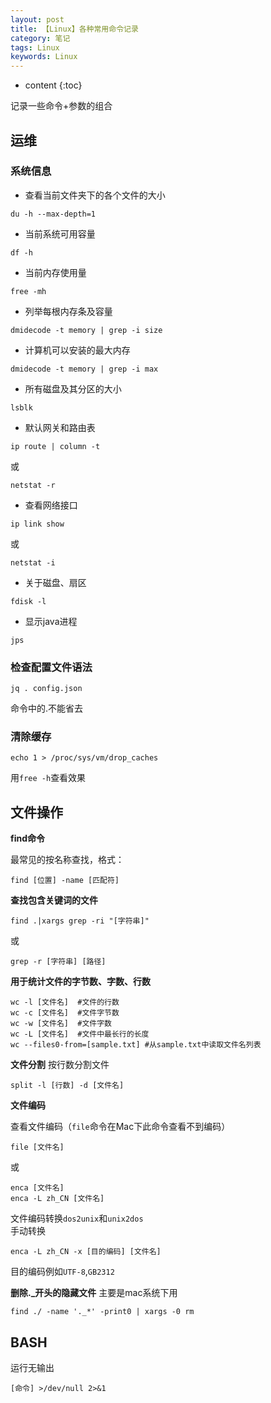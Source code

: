 ```yaml
---
layout: post
title: 【Linux】各种常用命令记录
category: 笔记
tags: Linux
keywords: Linux
---
```



* content
{:toc}

记录一些命令+参数的组合
## 运维
### 系统信息

- 查看当前文件夹下的各个文件的大小
```
du -h --max-depth=1
```

- 当前系统可用容量
```
df -h
```
- 当前内存使用量
```
free -mh
```

- 列举每根内存条及容量
```
dmidecode -t memory | grep -i size
```

- 计算机可以安装的最大内存
```
dmidecode -t memory | grep -i max
```

- 所有磁盘及其分区的大小
```
lsblk
```

- 默认网关和路由表
```
ip route | column -t
```
或
```
netstat -r
```

- 查看网络接口
```
ip link show
```
或
```
netstat -i
```

- 关于磁盘、扇区
```
fdisk -l
```

- 显示java进程

```
jps
```
### 检查配置文件语法 
```
jq . config.json
```
命令中的.不能省去

### 清除缓存

```
echo 1 > /proc/sys/vm/drop_caches
```
 用`free -h`查看效果

## 文件操作
**find命令**

最常见的按名称查找，格式：
```
find [位置] -name [匹配符]
```

**查找包含关键词的文件**
```
find .|xargs grep -ri "[字符串]"
```
或
```
grep -r [字符串] [路径]
```

**用于统计文件的字节数、字数、行数**

```
wc -l [文件名]  #文件的行数
wc -c [文件名]  #文件字节数
wc -w [文件名]  #文件字数
wc -L [文件名]  #文件中最长行的长度
wc --files0-from=[sample.txt] #从sample.txt中读取文件名列表
```

**文件分割**
按行数分割文件
```
split -l [行数] -d [文件名]
```
**文件编码**

查看文件编码（`file`命令在Mac下此命令查看不到编码）
```
file [文件名]
```
或
```
enca [文件名]
enca -L zh_CN [文件名]
```

文件编码转换`dos2unix`和`unix2dos`  
手动转换
```
enca -L zh_CN -x [目的编码] [文件名]
```
目的编码例如`UTF-8`,`GB2312`


**删除._开头的隐藏文件**
主要是mac系统下用
```
find ./ -name '._*' -print0 | xargs -0 rm
```
## BASH

运行无输出
```
[命令] >/dev/null 2>&1
```